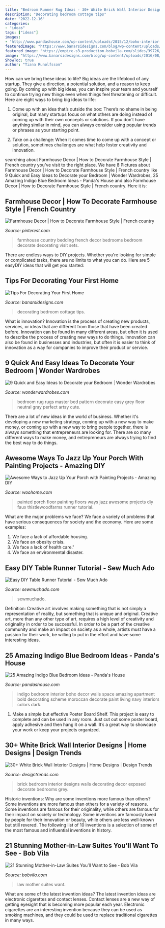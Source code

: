 ```yaml
---
title: "Bedroom Runner Rug Ideas - 30+ White Brick Wall Interior Designs"
description: "Decorating bedroom cottage tips"
date: "2022-12-16"
categories:
- "ideas"
tags: ["ideas"]
images:
- "http://www.pandashouse.com/wp-content/uploads/2015/12/boho-interior-in-indigo-579x722.jpg?x27522"
featuredImage: "https://www.banarsidesigns.com/blog/wp-content/uploads/2016/08/cottagey-bedroom.jpg"
featured_image: "https://empire-s3-production.bobvila.com/slides/39726/original/The-Good-Life.jpg?1602608971"
image: "https://www.banarsidesigns.com/blog/wp-content/uploads/2016/08/cottagey-bedroom.jpg"
ShowToc: true
author: "Tiana Runolfsson"
---
```



How can we bring these ideas to life?
Big ideas are the lifeblood of any startup. They give a direction, a potential solution, and a reason to keep going. By coming up with big ideas, you can inspire your team and yourself to continue trying new things even when things feel threatening or difficult. Here are eight ways to bring big ideas to life:
1. Come up with an idea that’s outside the box: There’s no shame in being original, but many startups focus on what others are doing instead of coming up with their own concepts or solutions. If you don’t have anything similar in mind, you can always consider using popular trends or phrases as your starting point.

2. Take on a challenge: When it comes time to come up with a concept or solution, sometimes challenges are what help foster creativity and innovation.

	

		
searching about Farmhouse Decor | How to Decorate Farmhouse Style | French country you've visit to the right place. We have 8 Pictures about Farmhouse Decor | How to Decorate Farmhouse Style | French country like 9 Quick and Easy Ideas to Decorate your Bedroom | Wonder Wardrobes, 25 Amazing Indigo Blue Bedroom Ideas - Panda&#039;s House and also Farmhouse Decor | How to Decorate Farmhouse Style | French country. Here it is:
		
    
## Farmhouse Decor | How To Decorate Farmhouse Style | French Country

<img loading=lazy src="https://i.pinimg.com/736x/7f/a5/c3/7fa5c340328465457598326c3c9f5df7.jpg" onerror="this.onerror=null;this.src='https://tse1.mm.bing.net/th?id=OIP.B4h-aS1bmluAgzkBkgxM7gHaLH&amp;pid=15.1';" alt="Farmhouse Decor | How to Decorate Farmhouse Style | French country">

_Source: pinterest.com_

>farmhouse country bedding french decor bedrooms bedroom decorate decorating visit sets. 

	

There are endless ways to DIY projects. Whether you're looking for simple or complicated tasks, there are no limits to what you can do. Here are 5 easyDIY ideas that will get you started: 

    
## Tips For Decorating Your First Home

<img loading=lazy src="https://www.banarsidesigns.com/blog/wp-content/uploads/2016/08/cottagey-bedroom.jpg" onerror="this.onerror=null;this.src='https://tse4.mm.bing.net/th?id=OIP.aW5HLHAt4LGvzgJx8pGihAHaJ4&amp;pid=15.1';" alt="Tips For Decorating Your First Home">

_Source: banarsidesigns.com_

>decorating bedroom cottage tips. 

	

What is innovation?
Innovation is the process of creating new products, services, or ideas that are different from those that have been created before. Innovation can be found in many different areas, but often it is used to describe the process of creating new ways to do things. Innovation can also be found in businesses and industries, but often it is easier to think of innovation as a way for companies to improve their product or service.

    
## 9 Quick And Easy Ideas To Decorate Your Bedroom | Wonder Wardrobes

<img loading=lazy src="http://www.wonderwardrobes.com/wp-content/uploads/2016/02/Master-Bedroom-Rug-Pattern-Nightstand.jpg" onerror="this.onerror=null;this.src='https://tse3.mm.bing.net/th?id=OIP.Jt6t79mHs-k0VmOC114YeAHaKn&amp;pid=15.1';" alt="9 Quick and Easy Ideas to Decorate your Bedroom | Wonder Wardrobes">

_Source: wonderwardrobes.com_

>bedroom rug rugs master bed pattern decorate easy grey floor neutral gray perfect artsy cute. 

	

There are a lot of new ideas in the world of business. Whether it's developing a new marketing strategy, coming up with a new way to make money, or coming up with a new way to bring people together, there is always something that entrepreneurs are looking for. There are so many different ways to make money, and entrepreneurs are always trying to find the best way to do things.

    
## Awesome Ways To Jazz Up Your Porch With Painting Projects - Amazing DIY

<img loading=lazy src="http://www.woohome.com/wp-content/uploads/2017/04/painted-porch-floor-13.jpg" onerror="this.onerror=null;this.src='https://tse2.mm.bing.net/th?id=OIP.G5Cke-FKHcw_IIULMeHIsAHaSG&amp;pid=15.1';" alt="Awesome Ways to Jazz Up Your Porch with Painting Projects - Amazing DIY">

_Source: woohome.com_

>painted porch floor painting floors ways jazz awesome projects diy faux thistlewoodfarms runner tutorial. 

	

What are the major problems we face?
We face a variety of problems that have serious consequences for society and the economy. Here are some examples:
1. We face a lack of affordable housing. 
2. We face an obesity crisis. 
3. We face a lack of health care." 
4. We face an environmental disaster.

    
## Easy DIY Table Runner Tutorial - Sew Much Ado

<img loading=lazy src="https://www.sewmuchado.com/wp-content/uploads/2013/12/IMG_4913edit.jpg" onerror="this.onerror=null;this.src='https://tse2.mm.bing.net/th?id=OIP.e5Ljuo8XTF1LP3W6Xxml9wHaLH&amp;pid=15.1';" alt="Easy DIY Table Runner Tutorial - Sew Much Ado">

_Source: sewmuchado.com_

>sewmuchado. 

	

Definition: Creative art involves making something that is not simply a representation of reality, but something that is unique and original.
Creative art, more than any other type of art, requires a high level of creativity and originality in order to be successful. In order to be a part of the creative community and make an impact on society as a whole, artists must have a passion for their work, be willing to put in the effort and have some interesting ideas.

    
## 25 Amazing Indigo Blue Bedroom Ideas - Panda&#039;s House

<img loading=lazy src="http://www.pandashouse.com/wp-content/uploads/2015/12/boho-interior-in-indigo-579x722.jpg?x27522" onerror="this.onerror=null;this.src='https://tse3.mm.bing.net/th?id=OIP.jxmU8b2cH2uO0mUlMyB0HwHaJP&amp;pid=15.1';" alt="25 Amazing Indigo Blue Bedroom Ideas - Panda&#039;s House">

_Source: pandashouse.com_

>indigo bedroom interior boho decor walls space amazing apartment bold decorating scheme moroccan decorate paint living navy interiors colors dark. 

	

1. Make a simple but effective Poster Board Shelf. This project is easy to complete and can be used in any room. Just cut out some poster board, apply adhesive and then hang it on a wall. It’s a great way to showcase your work or keep your projects organized.

    
## 30+ White Brick Wall Interior Designs | Home Designs | Design Trends

<img loading=lazy src="https://images.designtrends.com/wp-content/uploads/2015/10/27065741/White-Brick-Bedroom-Design.jpg" onerror="this.onerror=null;this.src='https://tse3.mm.bing.net/th?id=OIP.FKkyhMJdnzE2NwmOV5AYfgHaLG&amp;pid=15.1';" alt="30+ White Brick Wall Interior Designs | Home Designs | Design Trends">

_Source: designtrends.com_

>brick bedroom interior designs walls decorating decor exposed decorate bedrooms grey. 

	

Historic inventions: Why are some inventions more famous than others?
Some inventions are more famous than others for a variety of reasons. Some inventions are famous for their originality, while others are famous for their impact on society or technology. Some inventions are famously loved by people for their innovation or beauty, while others are less well-known but still revered. 
The following list of 10 inventions is a selection of some of the most famous and influential inventions in history.

    
## 21 Stunning Mother-in-Law Suites You’ll Want To See - Bob Vila

<img loading=lazy src="https://empire-s3-production.bobvila.com/slides/39726/original/The-Good-Life.jpg?1602608971" onerror="this.onerror=null;this.src='https://tse2.mm.bing.net/th?id=OIP.73HPkgysI6CeZ9Y9TlmIxwHaFX&amp;pid=15.1';" alt="21 Stunning Mother-in-Law Suites You’ll Want to See - Bob Vila">

_Source: bobvila.com_

>law mother suites want. 

	

What are some of the latest invention ideas?
The latest invention ideas are electronic cigarettes and contact lenses. Contact lenses are a new way of getting eyesight that is becoming more popular each year. Electronic cigarettes are an interesting invention because they can be used as smoking machines, and they could be used to replace traditional cigarettes in many ways.

